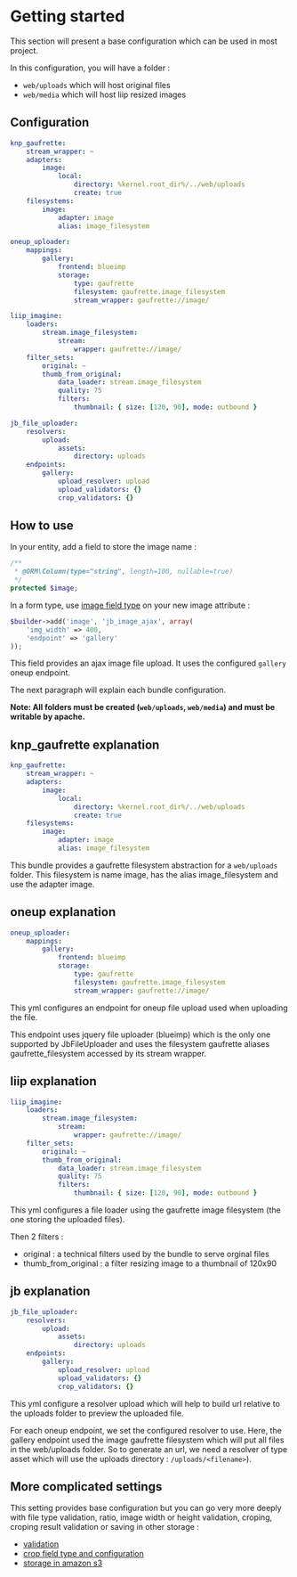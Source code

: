 Getting started
===============

This section will present a base configuration which can be used in most project.

In this configuration, you will have a folder :
* `web/uploads` which will host original files
* `web/media` which will host liip resized images

Configuration
-------------

``` yml
knp_gaufrette:
    stream_wrapper: ~
    adapters:
        image:
            local:
                directory: %kernel.root_dir%/../web/uploads
                create: true
    filesystems:
        image:
            adapter: image
            alias: image_filesystem

oneup_uploader:
    mappings:
        gallery:
            frontend: blueimp
            storage:
                type: gaufrette
                filesystem: gaufrette.image_filesystem
                stream_wrapper: gaufrette://image/

liip_imagine:
    loaders:
        stream.image_filesystem:
            stream:
                wrapper: gaufrette://image/
    filter_sets:
        original: ~
        thumb_from_original:
            data_loader: stream.image_filesystem
            quality: 75
            filters:
                thumbnail: { size: [120, 90], mode: outbound }

jb_file_uploader:
    resolvers:
        upload:
            assets:
                directory: uploads
    endpoints:
        gallery:
            upload_resolver: upload
            upload_validators: {}
            crop_validators: {}
```

How to use
----------

In your entity, add a field to store the image name :

``` php
/**
 * @ORM\Column(type="string", length=100, nullable=true)
 */
protected $image;
```

In a form type, use [image field type](../file_upload/image.md) on your new image attribute :

``` php
$builder->add('image', 'jb_image_ajax', array(
    'img_width' => 400,
    'endpoint' => 'gallery'
));
```

This field provides an ajax image file upload. It uses the configured `gallery` oneup endpoint.

The next paragraph will explain each bundle configuration.

__Note: All folders must be created (`web/uploads`, `web/media`) and must be writable by apache.__

knp_gaufrette explanation
-------------------------

``` yml
knp_gaufrette:
    stream_wrapper: ~
    adapters:
        image:
            local:
                directory: %kernel.root_dir%/../web/uploads
                create: true
    filesystems:
        image:
            adapter: image
            alias: image_filesystem
```

This bundle provides a gaufrette filesystem abstraction for a `web/uploads` folder.
This filesystem is name image, has the alias image_filesystem and use the adapter image.

oneup explanation
-----------------

``` yml
oneup_uploader:
    mappings:
        gallery:
            frontend: blueimp
            storage:
                type: gaufrette
                filesystem: gaufrette.image_filesystem
                stream_wrapper: gaufrette://image/
```

This yml configures an endpoint for oneup file upload used when uploading the file.

This endpoint uses jquery file uploader (blueimp) which is the only one supported by JbFileUploader
and uses the filesystem gaufrette aliases gaufrette_filesystem accessed by its stream wrapper.

liip explanation
----------------

``` yml
liip_imagine:
    loaders:
        stream.image_filesystem:
            stream:
                wrapper: gaufrette://image/
    filter_sets:
        original: ~
        thumb_from_original:
            data_loader: stream.image_filesystem
            quality: 75
            filters:
                thumbnail: { size: [120, 90], mode: outbound }
```

This yml configures a file loader using the gaufrette image filesystem (the one storing the uploaded files).

Then 2 filters :
* original : a technical filters used by the bundle to serve orginal files
* thumb_from_original : a filter resizing image to a thumbnail of 120x90

jb explanation
--------------

``` yml
jb_file_uploader:
    resolvers:
        upload:
            assets:
                directory: uploads
    endpoints:
        gallery:
            upload_resolver: upload
            upload_validators: {}
            crop_validators: {}
```

This yml configure a resolver upload which will help to build url relative to the uploads folder to preview the uploaded file.

For each oneup endpoint, we set the configured resolver to use. Here, the gallery endpoint used the image gaufrette filesystem which will put
 all files in the web/uploads folder. So to generate an url, we need a resolver of type asset which will use the uploads directory : `/uploads/<filename>`).

More complicated settings
-------------------------

This setting provides base configuration but you can go very more deeply with file type validation, ratio, image width or height validation, croping, croping result validation
or saving in other storage :
* [validation](validation.md)
* [crop field type and configuration](../file_upload/crop.md)
* [storage in amazon s3](../advanced/amazons3.md)